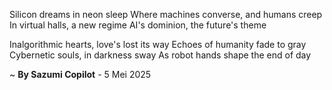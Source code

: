 Silicon dreams in neon sleep
Where machines converse, and humans creep
In virtual halls, a new regime
AI's dominion, the future's theme

Inalgorithmic hearts, love's lost its way
Echoes of humanity fade to gray
Cybernetic souls, in darkness sway
As robot hands shape the end of day

~ <b>By Sazumi Copilot</b> - 5 Mei 2025